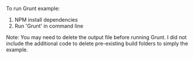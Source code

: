 To run Grunt example:
1. NPM install dependencies 
2. Run 'Grunt' in command line 

Note: You may need to delete the output file before running Grunt. I did not include the additional code to delete pre-existing build folders to simply the example.